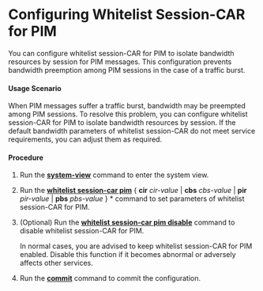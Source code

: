 Configuring Whitelist Session-CAR for PIM
=========================================

You can configure whitelist session-CAR for PIM to isolate bandwidth resources by session for PIM messages. This configuration prevents bandwidth preemption among PIM sessions in the case of a traffic burst.

#### Usage Scenario

When PIM messages suffer a traffic burst, bandwidth may be preempted among PIM sessions. To resolve this problem, you can configure whitelist session-CAR for PIM to isolate bandwidth resources by session. If the default bandwidth parameters of whitelist session-CAR do not meet service requirements, you can adjust them as required.


#### Procedure

1. Run the [**system-view**](cmdqueryname=system-view) command to enter the system view.
2. Run the [**whitelist session-car pim**](cmdqueryname=whitelist+session-car+pim) { **cir** *cir-value* | **cbs** *cbs-value* | **pir** *pir-value* | **pbs** *pbs-value* } \* command to set parameters of whitelist session-CAR for PIM.
3. (Optional) Run the [**whitelist session-car pim disable**](cmdqueryname=whitelist+session-car+pim+disable) command to disable whitelist session-CAR for PIM.
   
   
   
   In normal cases, you are advised to keep whitelist session-CAR for PIM enabled. Disable this function if it becomes abnormal or adversely affects other services.
4. Run the [**commit**](cmdqueryname=commit) command to commit the configuration.
